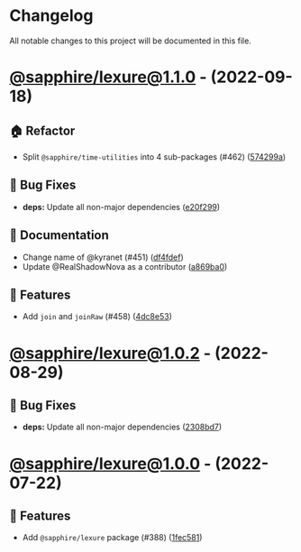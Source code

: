 # Changelog

All notable changes to this project will be documented in this file.

# [@sapphire/lexure@1.1.0](https://github.com/sapphiredev/utilities/compare/@sapphire/lexure@1.0.2...@sapphire/lexure@1.1.0) - (2022-09-18)

## 🏠 Refactor

- Split `@sapphire/time-utilities` into 4 sub-packages (#462) ([574299a](https://github.com/sapphiredev/utilities/commit/574299a99e658f6500a2a7efa587a0919b2d1313))

## 🐛 Bug Fixes

- **deps:** Update all non-major dependencies ([e20f299](https://github.com/sapphiredev/utilities/commit/e20f29906e83cee000aaba9c6827e3bec5173d28))

## 📝 Documentation

- Change name of @kyranet (#451) ([df4fdef](https://github.com/sapphiredev/utilities/commit/df4fdefce18659975a4ebc224723638507d02d35))
- Update @RealShadowNova as a contributor ([a869ba0](https://github.com/sapphiredev/utilities/commit/a869ba0abfad041610b9115187d426aebe671af6))

## 🚀 Features

- Add `join` and `joinRaw` (#458) ([4dc8e53](https://github.com/sapphiredev/utilities/commit/4dc8e533cae7fc89faaf972aef0047638c696ff4))

# [@sapphire/lexure@1.0.2](https://github.com/sapphiredev/utilities/compare/@sapphire/lexure@1.0.1...@sapphire/lexure@1.0.2) - (2022-08-29)

## 🐛 Bug Fixes

- **deps:** Update all non-major dependencies ([2308bd7](https://github.com/sapphiredev/utilities/commit/2308bd74356b6b2e0c12995b25f4d8ade4803fe9))

# [@sapphire/lexure@1.0.0](https://github.com/sapphiredev/utilities/tree/@sapphire/lexure@1.0.0) - (2022-07-22)

## 🚀 Features

- Add `@sapphire/lexure` package (#388) ([1fec581](https://github.com/sapphiredev/utilities/commit/1fec581dedca26aa07766b57b9724011320a2b8b))

